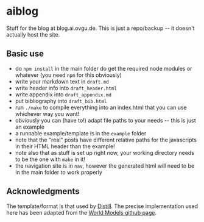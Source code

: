 # aiblog
Stuff for the blog at blog.ai.ovgu.de. This is just a repo/backup -- it doesn't 
actually host the site.


## Basic use
- do `npm install` in the main folder do get the required node modules or 
whatever (you need `npm` for this obviously)
- write your markdown text in `draft.md`
- write header info into `draft_header.html`
- write appendix into `draft_appendix.md`
- put bibliography into `draft_bib.html`
- run `./make` to compile everything into an index.html that you can use 
whichever way you want!
- obviously you can (have to!) adapt file paths to your needs -- this is just an
example
- a runnable example/template is in the `example` folder
- note that the "real" posts have different relative paths for the javascripts
in their HTML header than the example!
- note also that as stuff is set up right now, your working directory needs
to be the one with `make` in it!
- the navigation site is in `nav`, however the generated html will need to
be in the main folder to work properly


## Acknowledgments
The template/format is that used by [Distill](distill.pub). The precise 
implementation used here has been adapted from the 
[World Models github page](https://github.com/worldmodels/worldmodels.github.io).

